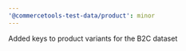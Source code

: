 ```yaml
---
'@commercetools-test-data/product': minor
---
```


Added keys to product variants for the B2C dataset
